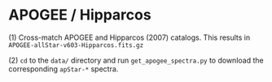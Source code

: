 APOGEE / Hipparcos
==================

(1) Cross-match APOGEE and Hipparcos (2007) catalogs. This results in `APOGEE-allStar-v603-Hipparcos.fits.gz`

(2) `cd` to the `data/` directory and run `get_apogee_spectra.py` to download the corresponding `apStar-*` spectra.


